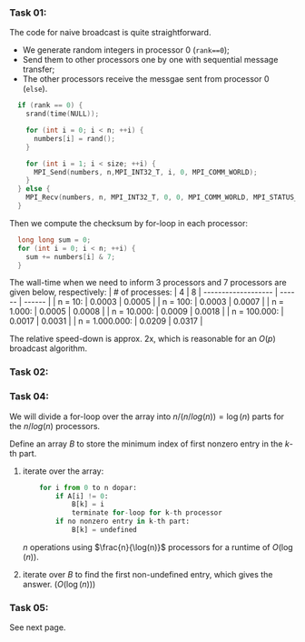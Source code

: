 ### Task 01:
The code for naive broadcast is quite straightforward.

- We generate random integers in processor 0 (`rank==0`);
- Send them to other processors one by one with sequential message transfer;
- The other processors receive the messgae sent from processor 0 (`else`).

```c
  if (rank == 0) {
    srand(time(NULL));

    for (int i = 0; i < n; ++i) {
      numbers[i] = rand();
    }

    for (int i = 1; i < size; ++i) {
      MPI_Send(numbers, n,MPI_INT32_T, i, 0, MPI_COMM_WORLD);
    }
  } else {
    MPI_Recv(numbers, n, MPI_INT32_T, 0, 0, MPI_COMM_WORLD, MPI_STATUS_IGNORE);
  }
```

Then we compute the checksum by for-loop in each processor:
```c
  long long sum = 0;
  for (int i = 0; i < n; ++i) {
    sum += numbers[i] & 7;
  }
```

The wall-time when we need to inform 3 processors and 7 processors are given below, respectively:
|   # of processes:  |  4      |   8   |
-------------------  | ------  | ------ |
| n =            10:  |  0.0003 |   0.0005  |
| n =           100:  |  0.0003 |   0.0007  |
| n =         1.000:  |  0.0005 |   0.0008  |
| n =        10.000:  |  0.0009 |   0.0018  |
| n =       100.000:  |  0.0017 |   0.0031  |
| n =       1.000.000:  |  0.0209 |   0.0317  |

The relative speed-down is approx. 2x, which is reasonable for an $O(p)$ broadcast algorithm.

### Task 02:

### Task 04:

We will divide a for-loop over the array into $n/(n/log(n))=\log(n)$ parts for the $n/log(n)$ processors.

Define an array $B$ to store the minimum index of first nonzero entry in the $k$-th part.

1) iterate over the array:

   ```python
       for i from 0 to n dopar: 
           if A[i] != 0:
               B[k] = i
               terminate for-loop for k-th processor
           if no nonzero entry in k-th part:
               B[k] = undefined
   ```

   $n$ operations using $\frac{n}{\log(n)}$ processors for a runtime of $O(\log(n))$.
2) iterate over $B$ to find the first non-undefined entry, which gives the answer. ($O(\log(n))$)

### Task 05:

See next page.
